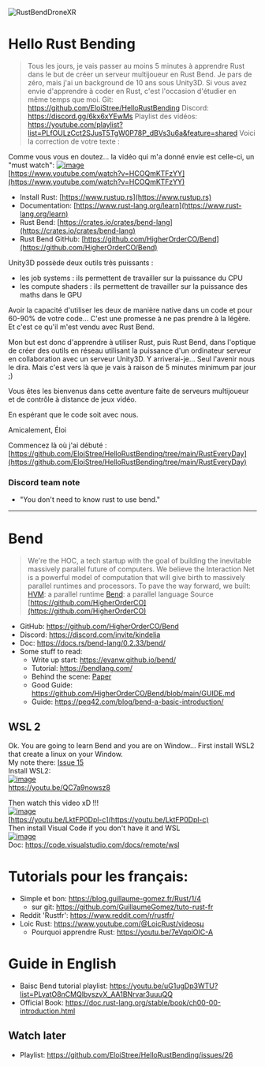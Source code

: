 

![RustBendDroneXR](https://github.com/EloiStree/HelloRustBending/assets/20149493/076b4da0-cae1-4635-b1fc-a2b33eeefb6a)
# Hello Rust Bending

> Tous les jours, je vais passer au moins 5 minutes à apprendre Rust dans le but de créer un serveur multijoueur en Rust Bend.
> Je pars de zéro, mais j'ai un background de 10 ans sous Unity3D.
> Si vous avez envie d'apprendre à coder en Rust, c'est l'occasion d'étudier en même temps que moi.
> Git: https://github.com/EloiStree/HelloRustBending
> Discord: https://discord.gg/6kx6xYEwMs 
> Playlist des vidéos: https://youtube.com/playlist?list=PLfOULzCct2SJusT5TgW0P78P_dBVs3u6a&feature=shared
Voici la correction de votre texte :


Comme vous vous en doutez... la vidéo qui m'a donné envie est celle-ci, un "must watch":
[![image](https://github.com/EloiStree/HelloRustBending/assets/20149493/ee7bbbfb-755c-4bb0-9d79-ceab4397912c)](https://www.youtube.com/watch?v=HCOQmKTFzYY&ab_channel=Fireship)  
[https://www.youtube.com/watch?v=HCOQmKTFzYY](https://www.youtube.com/watch?v=HCOQmKTFzYY)  
- Install Rust: [https://www.rustup.rs](https://www.rustup.rs)
- Documentation: [https://www.rust-lang.org/learn](https://www.rust-lang.org/learn)
- Rust Bend: [https://crates.io/crates/bend-lang](https://crates.io/crates/bend-lang)
- Rust Bend GitHub: [https://github.com/HigherOrderCO/Bend](https://github.com/HigherOrderCO/Bend)

Unity3D possède deux outils très puissants :
- les job systems : ils permettent de travailler sur la puissance du CPU
- les compute shaders : ils permettent de travailler sur la puissance des maths dans le GPU

Avoir la capacité d'utiliser les deux de manière native dans un code et pour 60-90% de votre code...
C'est une promesse à ne pas prendre à la légère. Et c'est ce qu'il m'est vendu avec Rust Bend.

Mon but est donc d'apprendre à utiliser Rust, puis Rust Bend, dans l'optique de créer des outils en réseau utilisant la puissance d'un ordinateur serveur en collaboration avec un serveur Unity3D.
Y arriverai-je... Seul l'avenir nous le dira. Mais c'est vers là que je vais à raison de 5 minutes minimum par jour ;)

Vous êtes les bienvenus dans cette aventure faite de serveurs multijoueur et de contrôle à distance de jeux vidéo.

En espérant que le code soit avec nous.

Amicalement,
Éloi

Commencez là où j'ai débuté :
[https://github.com/EloiStree/HelloRustBending/tree/main/RustEveryDay](https://github.com/EloiStree/HelloRustBending/tree/main/RustEveryDay)



### Discord team note
- "You don't need to know rust to use bend."

---------------

#  Bend

> We're the HOC, a tech startup with the goal of building the inevitable massively parallel future of computers. We believe the Interaction Net is a powerful model of computation that will give birth to massively parallel runtimes and processors. To pave the way forward, we built:
> [HVM](https://github.com/HigherOrderCO/hvm): a parallel runtime
> [Bend](https://github.com/HigherOrderCO/Bend): a parallel language
> Source [https://github.com/HigherOrderCO](https://github.com/HigherOrderCO)

- GitHub: https://github.com/HigherOrderCO/Bend
- Discord: https://discord.com/invite/kindelia
- Doc: https://docs.rs/bend-lang/0.2.33/bend/
- Some stuff to read:
  - Write up start: https://evanw.github.io/bend/ 
  - Tutorial: https://bendlang.com/
  - Behind the scene: [Paper](https://docs.google.com/viewer?url=https://raw.githubusercontent.com/HigherOrderCO/HVM/main/paper/PAPER.pdf)
  - Good Guide: https://github.com/HigherOrderCO/Bend/blob/main/GUIDE.md
  - Guide: https://peq42.com/blog/bend-a-basic-introduction/



## WSL 2

Ok. You are going to learn Bend and you are on Window... First install WSL2 that create a linux on your Window.   
My note there: [Issue 15](https://github.com/EloiStree/HelloRustBending/issues/15)  
Install WSL2:  
[![image](https://github.com/EloiStree/HelloRustBending/assets/20149493/3896f814-284a-47ae-b876-72577d2a7870)](https://youtu.be/QC7a9nowsz8)  
https://youtu.be/QC7a9nowsz8  


  
Then watch this video xD !!!  
[![image](https://github.com/EloiStree/HelloRustBending/assets/20149493/17b6b00d-828a-432a-b646-c5704d406cee)
](https://youtu.be/LktFP0Dpl-c)  
[https://youtu.be/LktFP0Dpl-c](https://youtu.be/LktFP0Dpl-c)  
Then install Visual Code if you don't have it and WSL   
[![image](https://github.com/EloiStree/HelloRustBending/assets/20149493/e27b0a98-5ff8-4006-a5a8-4bc0b89f2b25)](https://code.visualstudio.com/docs/remote/wsl)  
Doc: https://code.visualstudio.com/docs/remote/wsl  



# Tutorials pour les français:

- Simple et bon:  https://blog.guillaume-gomez.fr/Rust/1/4
  - sur git: https://github.com/GuillaumeGomez/tuto-rust-fr  
- Reddit 'Rustfr': https://www.reddit.com/r/rustfr/
- Loic Rust: https://www.youtube.com/@LoicRust/videosµ
  - Pourquoi apprendre Rust: https://youtu.be/7eVqpiOIC-A

# Guide in English

- Baisc Bend tutorial playlist: https://youtu.be/uG1ugDp3WTU?list=PLyatO8nCMQlbvszvX_AA1BNrvar3uuuQQ
- Official Book: https://doc.rust-lang.org/stable/book/ch00-00-introduction.html


## Watch later
- Playlist: https://github.com/EloiStree/HelloRustBending/issues/26
